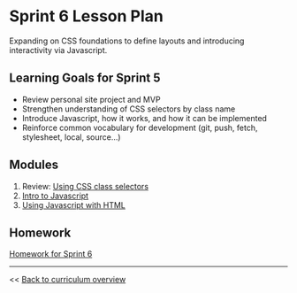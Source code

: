 # Sprint 6 Lesson Plan

Expanding on CSS foundations to define layouts and introducing interactivity via Javascript.

## Learning Goals for Sprint 5
* Review personal site project and MVP
* Strengthen understanding of CSS selectors by class name
* Introduce Javascript, how it works, and how it can be implemented
* Reinforce common vocabulary for development (git, push, fetch, stylesheet, local, source...)

## Modules
1. Review: [Using CSS class selectors](../modules/using-class-css-selectors)
1. [Intro to Javascript](../modules/intro-to-js)
1. [Using Javascript with HTML](../modules/using-js-with-html)

## Homework
[Homework for Sprint 6](./06-sprint-homework)

---
<< [Back to curriculum overview](https://glover.io/refcode-docs/curriculum/)
